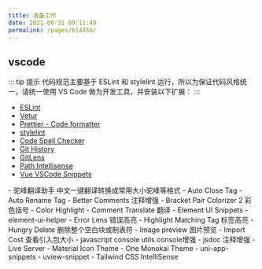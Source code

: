 ```yaml
---
title: 准备工作
date: 2021-08-31 09:11:49
permalink: /pages/b1445b/
---
```


## vscode

::: tip 提示
代码规范主要基于 ESLint 和 stylelint 运行，所以为保证代码风格统一，请统一使用 VS Code 做为开发工具，并安装以下扩展：
:::
<Badge text="必装插件" type="tip" vertical="top"/>

- [ESLint](https://marketplace.visualstudio.com/items?itemName=dbaeumer.vscode-eslint)
- [Vetur](https://marketplace.visualstudio.com/items?itemName=octref.vetur)
- [Prettier - Code formatter](https://marketplace.visualstudio.com/items?itemName=esbenp.prettier-vscode)
- [stylelint](https://marketplace.visualstudio.com/items?itemName=stylelint.vscode-stylelint)
- [Code Spell Checker](https://marketplace.visualstudio.com/items?itemName=streetsidesoftware.code-spell-checker)
- [Git History](https://marketplace.visualstudio.com/items?itemName=donjayamanne.githistory)
- [GitLens](https://marketplace.visualstudio.com/items?itemName=eamodio.gitlens)
- [Path Intellisense](https://marketplace.visualstudio.com/items?itemName=christian-kohler.path-intellisense)
- [Vue VSCode Snippets](https://marketplace.visualstudio.com/items?itemName=sdras.vue-vscode-snippets)

<Badge text="推荐插件" type="tip" vertical="top"/>
- 驼峰翻译助手 中文一键翻译转换成常用大小驼峰等格式
- Auto Close Tag
- Auto Rename Tag
- Better Comments 注释增强
- Bracket Pair Colorizer 2 彩色括号
- Color Highlight
- Comment Translate 翻译
- Element UI Snippets
- element-ui-helper
- Error Lens 错误高亮
- Highlight Matching Tag 标签高亮
- Hungry Delete 删除整个空白块或制表符
- Image preview 图片预览
- Import Cost 查看引入包大小
- javascript console utils console增强
- jsdoc 注释增强
- Live Server
- Material Icon Theme
- One Monokai Theme
- uni-app-snippets
- uview-snippet
- Tailwind CSS IntelliSense 

